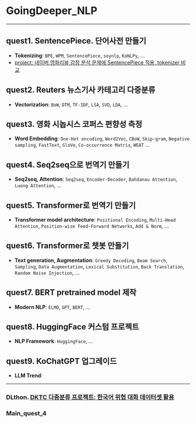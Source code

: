# GoingDeeper_NLP
---
## quest1. SentencePiece. 단어사전 만들기
  - **Tokenizing**: `BPE`, `WPM`, `SentencePiece`, `soynlp`, `KoNLPy`, ...
  - [project: 네이버 영화리뷰 감정 분석 문제에 SentencePiece 적용, tokenizer 비교](https://github.com/okchang95/aiffel_research7_changwoo/blob/main/GoingDeeper/quest01/3.%20%5B%ED%94%84%EB%A1%9C%EC%A0%9D%ED%8A%B8%5D%20%E1%84%86%E1%85%A5%E1%86%BA%E1%84%8C%E1%85%B5%E1%86%AB%20%E1%84%83%E1%85%A1%E1%86%AB%E1%84%8B%E1%85%A5%E1%84%89%E1%85%A1%E1%84%8C%E1%85%A5%E1%86%AB%20%E1%84%86%E1%85%A1%E1%86%AB%E1%84%83%E1%85%B3%E1%86%AF%E1%84%80%E1%85%B5_tmp.ipynb)

## quest2. Reuters 뉴스기사 카테고리 다중분류
  - **Vectorization**: `BoW`, `DTM`, `TF-IDF`, `LSA`, `SVD`, `LDA`, ...
    
## quest3. 영화 시놉시스 코퍼스 편향성 측정
  - **Word Embedding**: `One-Hot encoding`, `Word2Vec`, `CBoW`, `Skip-gram`, `Negative sampling`, `FastText`, `GloVe`, `Co-occurrence Matrix`, `WEAT` ...
    
## quest4. Seq2seq으로 번역기 만들기
  - **Seq2seq, Attention**: `Seq2seq`, `Encoder-Decoder`, `Bahdanau Attention`, `Luong Attention`, ...
    
## quest5. Transformer로 번역기 만들기
  - **Transformer model architecture**: `Positional Encoding`, `Multi-Head Attention`, `Position-wise Feed-Forward Networks`, `Add & Norm`, ...

## quest6. Transformer로 챗봇 만들기 
  - **Text generation, Augmentation**: `Greedy Decoding`, `Beam Search`, `Sampling`, `Data Augmentation`, `Lexical Substitution`, `Back Translation`, `Random Noise Injection`, ...

## quest7. BERT pretrained model 제작
  - **Modern NLP**:  `ELMO`, `GPT`, `BERT`, ...

## quest8. HuggingFace 커스텀 프로젝트
  - **NLP Framework**: `HuggingFace`, ...

## quest9. KoChatGPT 업그레이드
  - **LLM Trend**: 

---

### DLthon. [DKTC 다중분류 프로젝트: 한국어 위협 대화 데이터셋 활용](https://github.com/okchang95/DLTHON_NLP_DKTC)
### Main_quest_4





